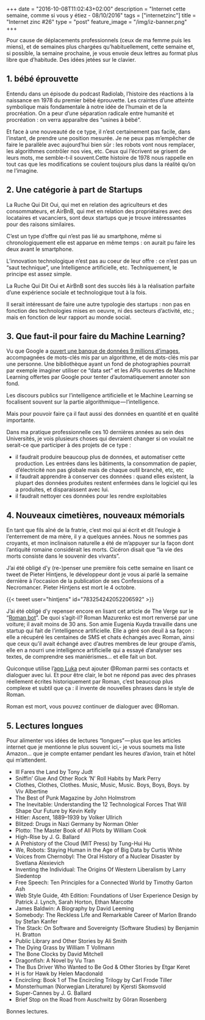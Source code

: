+++
date = "2016-10-08T11:02:43+02:00"
description = "Internet cette semaine, comme si vous y étiez - 08/10/2016"
tags = ["internetzinc"]
title = "Internet zinc #26"
type = "post"
feature_image = "/img/iz-banner.png"
+++

Pour cause de déplacements professionnels (ceux de ma femme puis les miens), et de semaines plus chargées qu’habituellement, cette semaine et, si possible, la semaine prochaine, je vous envoie deux lettres au format plus libre que d’habitude. Des idées jetées sur le clavier.

## 1. bébé éprouvette

Entendu dans un épisode du podcast Radiolab, l’histoire des réactions à la naissance en 1978 du premier bébé éprouvette. Les craintes d’une atteinte symbolique mais fondamentale à notre idée de l’humain et de la procréation. On a peur d’une séparation radicale entre humanité et procréation : on verra apparaître des “usines à bébé”.

Et face à une nouveauté de ce type, il n’est certainement pas facile, dans l’instant, de prendre une position mesurée. Je ne peux pas m’empêcher de faire le parallèle avec aujourd’hui bien sûr : les robots vont nous remplacer, les algorithmes contrôler nos vies, etc. Ceux qui l’écrivent se grisent de leurs mots, me semble-t-il souvent.Cette histoire de 1978 nous rappelle en tout cas que les modifications se coulent toujours plus dans la réalité qu’on ne l’imagine.

## 2. Une catégorie à part de Startups

La Ruche Qui Dit Oui, qui met en relation des agriculteurs et des consommateurs, et AirBnB, qui met en relation des propriétaires avec des locataires et vacanciers, sont deux startups que je trouve intéressantes pour des raisons similaires.

C’est un type d’offre qui n’est pas lié au smartphone, même si chronologiquement elle est apparue en même temps : on aurait pu faire les deux avant le smartphone.

L’innovation technologique n’est pas au coeur de leur offre : ce n’est pas un “saut technique”, une Intelligence artificielle, etc. Techniquement, le principe est assez simple.

La Ruche Qui Dit Oui et AirBnB sont des succès liés à la réalisation parfaite d’une expérience sociale et technologique tout à la fois.

Il serait intéressant de faire une autre typologie des startups : non pas en fonction des technologies mises en oeuvre, ni des secteurs d’activité, etc.; mais en fonction de leur rapport au monde social.

## 3. Que faut-il pour faire du Machine Learning?

Vu que Google a [ouvert une banque de données 9 millions d’images](https://research.googleblog.com/2016/09/introducing-open-images-dataset.html), accompagnées de mots-clés mis par un algorithme, et de mots-clés mis par une personne. Une bibliothèque ayant un fond de photographies pourrait par exemple imaginer utiliser ce “data set” et les APIs ouvertes de Machine Learning offertes par Google pour tenter d’automatiquement annoter son fond.

Les discours publics sur l’intelligence artificielle et le Machine Learning se focalisent souvent sur la partie algorithmique — l’intelligence.

Mais pour pouvoir faire ça il faut aussi des données en quantité et en qualité importante.

Dans ma pratique professionnelle ces 10 dernières années au sein des Universités, je vois plusieurs choses qui devraient changer si on voulait ne serait-ce que participer à des projets de ce type :

- il faudrait produire beaucoup plus de données, et automatiser cette production. Les entrées dans les bâtiments, la consommation de papier, d’électricité non pas globale mais de chaque outil branché, etc, etc
- il faudrait apprendre à conserver ces données : quand elles existent, la plupart des données produites restent enfermées dans le logiciel qui les a produites, et disparaissent avec lui.
- il faudrait nettoyer ces données pour les rendre exploitables

## 4. Nouveaux cimetières, nouveaux mémorials

En tant que fils aîné de la fratrie, c’est moi qui ai écrit et dit l’eulogie à l’enterrement de ma mère, il y a quelques années. Nous ne sommes pas croyants, et mon inclinaison naturelle a été de m’appuyer sur la façon dont l’antiquité romaine considérait les morts. Cicéron disait que “la vie des morts consiste dans le souvenir des vivants”.

J’ai été obligé d’y (re-)penser une première fois cette semaine en lisant ce tweet de Pieter Hintjens, le développeur dont je vous ai parlé la semaine dernière à l’occasion de la publication de ses Confessions of a Necromancer. Pieter Hintjens est mort le 4 octobre.

{{< tweet user="hintjens" id="783254242052206592" >}}

J’ai été obligé d’y repenser encore en lisant cet article de The Verge sur le “[Roman bot](http://www.theverge.com/a/luka-artificial-intelligence-memorial-roman-mazurenko-bot)”. De quoi s’agit-il? Roman Mazurenko est mort renversé par une voiture; il avait moins de 30 ans. Son amie Eugenia Kuyda travaille dans une startup qui fait de l’intelligence artificielle. Elle a géré son deuil à sa façon : elle a récupéré les centaines de SMS et chats échangés avec Roman, ainsi que ceux qu’il avait échangé avec d’autres membres de leur groupe d’amis, elle en a nourri une intelligence artificielle qui a essayé d’analyser ses textes, de comprendre ses maniérismes… et elle fait un bot.

Quiconque utilise l’[app Luka](https://replika.ai/) peut ajouter @Roman parmi ses contacts et dialoguer avec lui. Et pour être clair, le bot ne répond pas avec des phrases réellement écrites historiquement par Roman, c’est beaucoup plus complexe et subtil que ça : il invente de nouvelles phrases dans le style de Roman.

Roman est mort, vous pouvez continuer de dialoguer avec @Roman.

## 5. Lectures longues
 
Pour alimenter vos idées de lectures “longues” — plus que les articles internet que je mentionne le plus souvent ici,-  je vous soumets ma liste Amazon… que je compte entamer pendant les heures d’avion, train et hôtel qui m’attendent.
 
- Ill Fares the Land by Tony Judt
- Sniffin’ Glue And Other Rock ’N’ Roll Habits by Mark Perry
- Clothes, Clothes, Clothes. Music, Music, Music. Boys, Boys, Boys. by Viv Albertine
- The Best of Punk Magazine by John Holmstrom
- The Inevitable: Understanding the 12 Technological Forces That Will Shape Our Future by Kevin Kelly
- Hitler: Ascent, 1889–1939 by Volker Ullrich
- Blitzed: Drugs in Nazi Germany by Norman Ohler
- Plotto: The Master Book of All Plots by William Cook
- High-Rise by J. G. Ballard
- A Prehistory of the Cloud (MIT Press) by Tung-Hui Hu
- We, Robots: Staying Human in the Age of Big Data by Curtis White
- Voices from Chernobyl: The Oral History of a Nuclear Disaster by Svetlana Alexievich
- Inventing the Individual: The Origins Of Western Liberalism by Larry Siedentop
- Free Speech: Ten Principles for a Connected World by Timothy Garton Ash
- Web Style Guide, 4th Edition: Foundations of User Experience Design by Patrick J. Lynch, Sarah Horton, Ethan Marcotte
- James Baldwin: A Biography by David Leeming
- Somebody: The Reckless Life and Remarkable Career of Marlon Brando by Stefan Kanfer
- The Stack: On Software and Sovereignty (Software Studies) by Benjamin H. Bratton
- Public Library and Other Stories by Ali Smith
- The Dying Grass by William T Vollmann
- The Bone Clocks by David Mitchell
- Dragonfish: A Novel by Vu Tran
- The Bus Driver Who Wanted to Be God & Other Stories by Etgar Keret
- H is for Hawk by Helen Macdonald
- Encircling: Book 1 of The Encircling Trilogy by Carl Frode Tiller
- Monsterhuman (Norwegian Literature) by Kjersti Skomsvold
- Super-Cannes by J. G. Ballard
- Brief Stop on the Road from Auschwitz by Göran Rosenberg

Bonnes lectures.